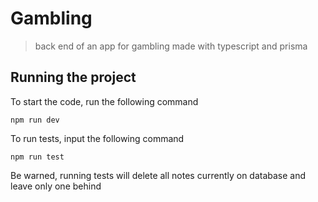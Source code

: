 # Gambling

> back end of an app for gambling made with typescript and prisma

## Running the project

To start the code, run the following command

```
npm run dev
```

To run tests, input the following command

```
npm run test
```
Be warned, running tests will delete all notes currently on database and leave only one behind
